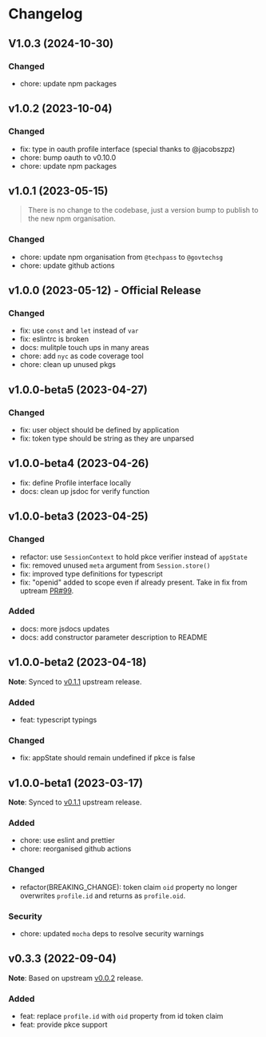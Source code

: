 # Changelog

## V1.0.3 (2024-10-30)

### Changed

- chore: update npm packages

## v1.0.2 (2023-10-04)

### Changed

- fix: type in oauth profile interface (special thanks to @jacobszpz)
- chore: bump oauth to v0.10.0
- chore: update npm packages

## v1.0.1 (2023-05-15)

> There is no change to the codebase, just a version bump to publish to the new npm organisation.

### Changed

- chore: update npm organisation from `@techpass` to `@govtechsg`
- chore: update github actions

## v1.0.0 (2023-05-12) - Official Release

### Changed

- fix: use `const` and `let` instead of `var`
- fix: eslintrc is broken
- docs: mulitple touch ups in many areas
- chore: add `nyc` as code coverage tool
- chore: clean up unused pkgs

## v1.0.0-beta5 (2023-04-27)

### Changed

- fix: user object should be defined by application
- fix: token type should be string as they are unparsed

## v1.0.0-beta4 (2023-04-26)

- fix: define Profile interface locally
- docs: clean up jsdoc for verify function

## v1.0.0-beta3 (2023-04-25)

### Changed

- refactor: use `SessionContext` to hold pkce verifier instead of `appState`
- fix: removed unused `meta` argument from `Session.store()`
- fix: improved type definitions for typescript
- fix: "openid" added to scope even if already present. Take in fix from uptream [PR#99](https://github.com/jaredhanson/passport-openidconnect/pull/99).

### Added

- docs: more jsdocs updates
- docs: add constructor parameter description to README

## v1.0.0-beta2 (2023-04-18)

**Note**: Synced to [v0.1.1](https://github.com/jaredhanson/passport-openidconnect/releases/tag/v0.1.1) upstream release.

### Added

- feat: typescript typings

### Changed

- fix: appState should remain undefined if pkce is false

## v1.0.0-beta1 (2023-03-17)

**Note**: Synced to [v0.1.1](https://github.com/jaredhanson/passport-openidconnect/releases/tag/v0.1.1) upstream release.

### Added

- chore: use eslint and prettier
- chore: reorganised github actions

### Changed

- refactor(BREAKING_CHANGE): token claim `oid` property no longer overwrites `profile.id` and returns as `profile.oid`.

### Security

- chore: updated `mocha` deps to resolve security warnings

## v0.3.3 (2022-09-04)

**Note**: Based on upstream [v0.0.2](https://github.com/jaredhanson/passport-openidconnect/releases/tag/v0.0.2) release.

### Added

- feat: replace `profile.id` with `oid` property from id token claim
- feat: provide pkce support
